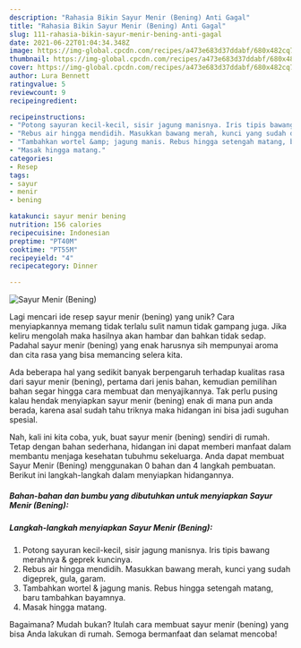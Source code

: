 ```yaml
---
description: "Rahasia Bikin Sayur Menir (Bening) Anti Gagal"
title: "Rahasia Bikin Sayur Menir (Bening) Anti Gagal"
slug: 111-rahasia-bikin-sayur-menir-bening-anti-gagal
date: 2021-06-22T01:04:34.348Z
image: https://img-global.cpcdn.com/recipes/a473e683d37ddabf/680x482cq70/sayur-menir-bening-foto-resep-utama.jpg
thumbnail: https://img-global.cpcdn.com/recipes/a473e683d37ddabf/680x482cq70/sayur-menir-bening-foto-resep-utama.jpg
cover: https://img-global.cpcdn.com/recipes/a473e683d37ddabf/680x482cq70/sayur-menir-bening-foto-resep-utama.jpg
author: Lura Bennett
ratingvalue: 5
reviewcount: 9
recipeingredient:

recipeinstructions:
- "Potong sayuran kecil-kecil, sisir jagung manisnya. Iris tipis bawang merahnya &amp; geprek kuncinya."
- "Rebus air hingga mendidih. Masukkan bawang merah, kunci yang sudah digeprek, gula, garam."
- "Tambahkan wortel &amp; jagung manis. Rebus hingga setengah matang, baru tambahkan bayamnya."
- "Masak hingga matang."
categories:
- Resep
tags:
- sayur
- menir
- bening

katakunci: sayur menir bening 
nutrition: 156 calories
recipecuisine: Indonesian
preptime: "PT40M"
cooktime: "PT55M"
recipeyield: "4"
recipecategory: Dinner

---
```



![Sayur Menir (Bening)](https://img-global.cpcdn.com/recipes/a473e683d37ddabf/680x482cq70/sayur-menir-bening-foto-resep-utama.jpg)

Lagi mencari ide resep sayur menir (bening) yang unik? Cara menyiapkannya memang tidak terlalu sulit namun tidak gampang juga. Jika keliru mengolah maka hasilnya akan hambar dan bahkan tidak sedap. Padahal sayur menir (bening) yang enak harusnya sih mempunyai aroma dan cita rasa yang bisa memancing selera kita.



Ada beberapa hal yang sedikit banyak berpengaruh terhadap kualitas rasa dari sayur menir (bening), pertama dari jenis bahan, kemudian pemilihan bahan segar hingga cara membuat dan menyajikannya. Tak perlu pusing kalau hendak menyiapkan sayur menir (bening) enak di mana pun anda berada, karena asal sudah tahu triknya maka hidangan ini bisa jadi suguhan spesial.


Nah, kali ini kita coba, yuk, buat sayur menir (bening) sendiri di rumah. Tetap dengan bahan sederhana, hidangan ini dapat memberi manfaat dalam membantu menjaga kesehatan tubuhmu sekeluarga. Anda dapat membuat Sayur Menir (Bening) menggunakan 0 bahan dan 4 langkah pembuatan. Berikut ini langkah-langkah dalam menyiapkan hidangannya.

<!--inarticleads1-->

##### Bahan-bahan dan bumbu yang dibutuhkan untuk menyiapkan Sayur Menir (Bening):





<!--inarticleads2-->

##### Langkah-langkah menyiapkan Sayur Menir (Bening):

1. Potong sayuran kecil-kecil, sisir jagung manisnya. Iris tipis bawang merahnya &amp; geprek kuncinya.
1. Rebus air hingga mendidih. Masukkan bawang merah, kunci yang sudah digeprek, gula, garam.
1. Tambahkan wortel &amp; jagung manis. Rebus hingga setengah matang, baru tambahkan bayamnya.
1. Masak hingga matang.




Bagaimana? Mudah bukan? Itulah cara membuat sayur menir (bening) yang bisa Anda lakukan di rumah. Semoga bermanfaat dan selamat mencoba!
